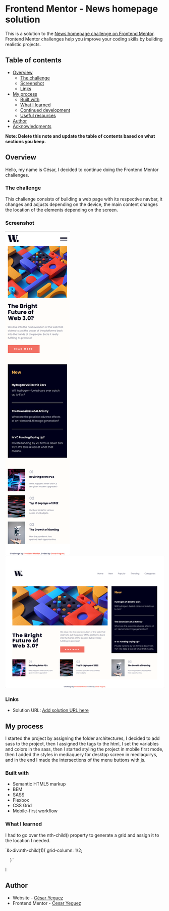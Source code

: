 # Frontend Mentor - News homepage solution

This is a solution to the [News homepage challenge on Frontend Mentor](https://www.frontendmentor.io/challenges/news-homepage-H6SWTa1MFl). Frontend Mentor challenges help you improve your coding skills by building realistic projects. 

## Table of contents

- [Overview](#overview)
  - [The challenge](#the-challenge)
  - [Screenshot](#screenshot)
  - [Links](#links)
- [My process](#my-process)
  - [Built with](#built-with)
  - [What I learned](#what-i-learned)
  - [Continued development](#continued-development)
  - [Useful resources](#useful-resources)
- [Author](#author)
- [Acknowledgments](#acknowledgments)

**Note: Delete this note and update the table of contents based on what sections you keep.**

## Overview

Hello, my name is César, I decided to continue doing the Frontend Mentor challenges.

### The challenge

This challenge consists of building a web page with its respective navbar, it changes and adjusts depending on the device, the main content changes the location of the elements depending on the screen.



### Screenshot

![](./assets/screenshot/%20mobile.png)
![](./assets/screenshot/desktop.png)


### Links

- Solution URL: [Add solution URL here](https://cyeguez.github.io/news-homepage-main/)

## My process

I started the project by assigning the folder architectures, I decided to add sass to the project, then I assigned the tags to the html, I set the variables and colors in the sass, then I started styling the project in mobile first mode, then I added the styles in mediaquery for desktop screen in mediaquirys, and in the end I made the intersections of the menu buttons with js.

### Built with

- Semantic HTML5 markup
- BEM
- SASS
- Flexbox
- CSS Grid
- Mobile-first workflow




### What I learned

I had to go over the nth-child() property to generate a grid and assign it to the location I needed.

`&>div:nth-child(1){
        grid-column: 1/2;
        
        
      }`


I
## Author

- Website - [César Yeguez](https://cyeguez.github.io/news-homepage-main/)
- Frontend Mentor - [Cesar Yeguez](https://github.com/cyeguez)


